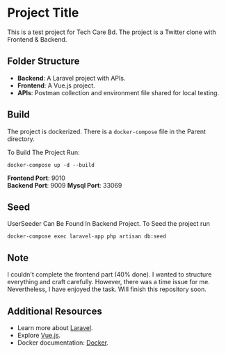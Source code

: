 # Project Title

This is a test project for Tech Care Bd. The project is a Twitter clone with Frontend & Backend.

## Folder Structure

- **Backend**: A Laravel project with APIs.
- **Frontend**: A Vue.js project.
- **APIs**: Postman collection and environment file shared for local testing.

## Build

The project is dockerized. There is a `docker-compose` file in the Parent directory.

To Build The Project Run:

```docker-compose up -d --build```

**Frontend Port**: 9010  
**Backend Port**: 9009
**Mysql Port**: 33069


## Seed
UserSeeder Can Be Found In Backend Project. To Seed the project run 

```docker-compose exec laravel-app php artisan db:seed```

## Note
I couldn't complete the frontend part (40% done). I wanted to structure everything and craft carefully. However, there was a time issue for me. Nevertheless, I have enjoyed the task. Will finish this repository soon.

## Additional Resources

- Learn more about [Laravel](https://laravel.com/).
- Explore [Vue.js](https://vuejs.org/).
- Docker documentation: [Docker](https://docs.docker.com/).
